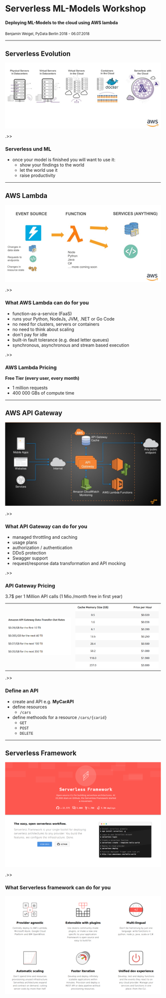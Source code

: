# Serverless ML-Models Workshop

#### Deploying ML-Models to the cloud using AWS lambda

<small>Benjamin Weigel, PyData Berlin 2018 - 06.07.2018</small>

---

## Serverless Evolution

<img src="images/serverless_evolution.png">

.>>

### Serverless und ML

- once your model is finished you will want to use it: 
    - show your findings to the world
    - let the world use it 
    - raise productivity    


---

## AWS Lambda 

<img src="images/aws_lambda_workflow.png">

.>>

### What AWS Lambda can do for you

- function-as-a-service (FaaS)
- runs your Python, NodeJs, JVM, .NET or Go Code
- no need for clusters, servers or containers
- no need to think about scaling 
- don't pay for idle
- built-in fault tolerance (e.g. dead letter queues)
- synchronous, asynchronous and stream based execution

.>>

### AWS Lambda Pricing

**Free Tier (every user, every month)**
 - 1 million requests
 - 400 000 GBs of compute time
  

---

## AWS API Gateway

<img src="images/api_gw_call_flow.png">

.>>

### What API Gateway can do for you

- managed throttling  and caching
- usage plans
- authorization / authentication
- DDoS protection
- Swagger support
- request/response data transformation and API mocking

.>>

### API Gateway Pricing

3.7$ per 1 Million API calls (1 Mio./month free in first year)

<section>
	<table>
        <tbody><tr>
            <td><img src="images/api_gw_cost_1.png"></td>
            <td><img src="images/api_gw_cost_2.png"></td>
        </tr></tbody>
    </table>
</section>

.>>

### Define an API

- create and API e.g. **MyCarAPI**
- define resources  
    - `/cars`
- define methoods for a resource `/cars/{carid}`
    - `GET`
    - `POST`
    - `DELETE`    

---

## Serverless Framework

<img src="images/sls_1.png">

.>>

### What Serverless framework can do for you

<img src="images/sls_2.png">
